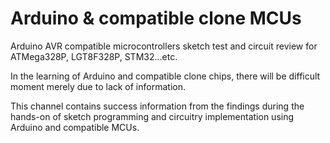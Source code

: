 # Arduino & compatible clone MCUs
Arduino AVR compatible microcontrollers sketch test and circuit review for ATMega328P, LGT8F328P, STM32...etc.

In the learning of Arduino and compatible clone chips, there will be difficult moment merely due to lack of information.

This channel contains success information from the findings during the hands-on of sketch programming and circuitry implementation using Arduino and compatible MCUs.


